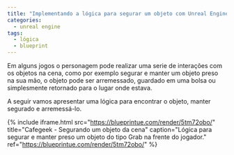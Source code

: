 ```yaml
---
title: "Implementando a lógica para segurar um objeto com Unreal Engine"
categories:
  - unreal engine
tags:
  - lógica
  - blueprint
---
```


Em alguns jogos o personagem pode realizar uma serie de interações com os objetos na cena, como por exemplo segurar e manter um objeto preso na sua mão, o objeto pode ser arremessado, guardado em uma bolsa ou simplesmente retornado para o lugar onde estava.

A seguir vamos apresentar uma lógica para encontrar o objeto, manter segurado e arremessá-lo.

{% include iframe.html
    src="https://blueprintue.com/render/5tm72obo/"
    title="Cafegeek - Segurando um objeto da cena"
    caption="Lógica para segurar e manter preso um objeto do tipo Grab na frente do jogador."
    ref="https://blueprintue.com/render/5tm72obo/"
%}